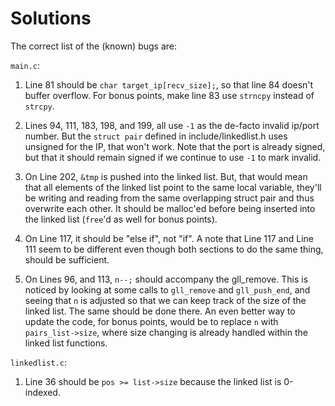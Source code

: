 # Solutions

The correct list of the (known) bugs are:

`main.c`:

1) Line 81 should be `char target_ip[recv_size];`, so that line 84 doesn't buffer overflow. For bonus points, make line 83 use `strncpy` instead of `strcpy`.

2) Lines 94, 111, 183, 198, and 199, all use `-1` as the de-facto invalid ip/port number. But the `struct pair` defined in include/linkedlist.h uses unsigned for the IP, that won't work. Note that the port is already signed, but that it should remain signed if we continue to use `-1` to mark invalid.

3) On Line 202, `&tmp` is pushed into the linked list. But, that would mean that all elements of the linked list point to the same local variable, they'll be writing and reading from the same overlapping struct pair and thus overwrite each other. It should be malloc'ed before being inserted into the linked list (`free`'d as well for bonus points).

4) On Line 117, it should be "else if", not "if". A note that Line 117 and Line 111 seem to be different even though both sections to do the same thing, should be sufficient.

5) On Lines 96, and 113, `n--;` should accompany the gll_remove. This is noticed by looking at some calls to `gll_remove` and `gll_push_end`, and seeing that `n` is adjusted so that we can keep track of the size of the linked list. The same should be done there. An even better way to update the code, for bonus points, would be to replace `n` with `pairs_list->size`, where size changing is already handled within the linked list functions.

`linkedlist.c`:

1) Line 36 should be `pos >= list->size` because the linked list is 0-indexed.
